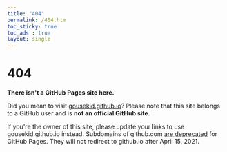 ```yaml
---
title: "404"
permalink: /404.htm
toc_sticky: true
toc_ads : true
layout: single
---
```


# 404
**There isn't a GitHub Pages site here.**

Did you mean to visit [gousekid.github.io](//gousekid.github.io/)? Please note that this site belongs to a GitHub user and is **not an official GitHub site**. 

If you're the owner of this site, please update your links to use gousekid.github.io instead. Subdomains of github.com [are deprecated](https://github.blog/changelog/2021-01-29-github-pages-will-stop-redirecting-pages-sites-from-github-com-after-april-15-2021/) for GitHub Pages. They will not redirect to github.io after April 15, 2021. 
